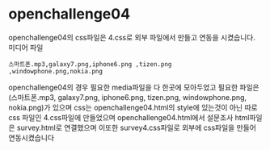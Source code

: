 # openchallenge04


openchallenge04의 css파일은 4.css로 외부 파일에서 만들고 연동을 시켰습니다.
미디어 파일
```
스마트폰.mp3,galaxy7.png,iphone6.png ,tizen.png ,windowphone.png,nokia.png
```


openchallenge04의 경우 필요한 media파일을 다 한곳에 모아두었고 필요한 파일은
(스마트폰.mp3, galaxy7.png, iphone6.png, tizen.png, windowphone.png, nokia.png)가 있으며 css는 openchallenge04.html의 style에 있는것이 아닌 따로 css 파일인 4.css파일에 만들었으며 openchallenge04.html에서 설문조사 html파일은 survey.html로 연결했으며 이또한
survey4.css파일로 외부에 css파일을 만들어 연동시켰습니다

